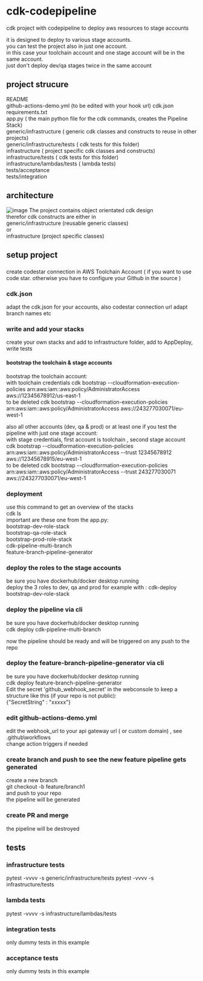 # cdk-codepipeline
cdk project with codepipeline to deploy aws resources to stage accounts

it is designed to deploy to various stage accounts.  
you can test the project also in just one account.  
in this case your toolchain account and one stage account will be in the same account.  
just don't deploy dev/qa stages twice in the same account  

## project strucure
  
README  
github-actions-demo.yml (to be edited with your hook url)
cdk.json
requirements.txt  
app.py ( the main python file for the cdk commands, creates the Pipeline Stack)  
generic/infrastructure ( generic cdk classes and constructs to reuse in other projects)  
generic/infrastructure/tests ( cdk tests for this folder)  
infrastructure ( project specific cdk classes and constructs)  
infrastructure/tests ( cdk tests for this folder)  
infrastructure/lambdas/tests ( lambda tests)  
tests/acceptance  
tests/integration  

## architecture
![image](https://github.com/wolfgangunger/cdk-codepipeline-multibranch/blob/main/feature-pipeline.jpg)
The project contains object orientated cdk design  
therefor cdk constructs are either in   
generic/infrastructure (reusable generic classes)  
or  
infrastructure (project specific classes)  


## setup project
###
create codestar connection in AWS Toolchain Account ( if you want to use code star. otherwise you have to configure your Github in the source )
### cdk.json
adapt the cdk.json for your accounts, also codestar connection url
adapt branch names etc
### write and add your stacks
create your own stacks and add to infrastructure folder, add to AppDeploy, write tests

#### bootstrap the toolchain & stage accounts
bootstrap the toolchain account:  
with toolchain credentials
cdk bootstrap   --cloudformation-execution-policies arn:aws:iam::aws:policy/AdministratorAccess  aws://12345678912/us-east-1  
to be deleted
cdk bootstrap   --cloudformation-execution-policies arn:aws:iam::aws:policy/AdministratorAccess  aws://243277030071/eu-west-1
  
also all other accounts (dev, qa & prod) or at least one if you test the pipeline with just one stage account:   
with stage credentials, first account is toolchain , second stage account  
cdk bootstrap --cloudformation-execution-policies arn:aws:iam::aws:policy/AdministratorAccess --trust 12345678912 aws://12345678915/eu-west-1  
to be deleted
cdk bootstrap --cloudformation-execution-policies arn:aws:iam::aws:policy/AdministratorAccess --trust 243277030071 aws://243277030071/eu-west-1

### deployment
use this command to get an overview of the stacks    
cdk ls  
important are these one from the app.py:  
bootstrap-dev-role-stack  
bootstrap-qa-role-stack   
bootstrap-prod-role-stack  
cdk-pipeline-multi-branch  
feature-branch-pipeline-generator  

### deploy the roles to the stage accounts
be sure you have dockerhub/docker desktop running   
deploy the 3 roles to dev, qa and prod
for example with : cdk-deploy bootstrap-dev-role-stack


### deploy the pipeline via cli    
be sure you have dockerhub/docker desktop running     
cdk deploy  cdk-pipeline-multi-branch  
  
now the pipeline should be ready and will be triggered on any push to the repo  

### deploy the feature-branch-pipeline-generator via cli   
be sure you have dockerhub/docker desktop running      
cdk deploy feature-branch-pipeline-generator  
Edit the secret 'github_webhook_secret' in the webconsole to keep a structure like this (if your repo is not public):  
{"SecretString" : "xxxxx"}

### edit github-actions-demo.yml
edit the webhook_url to your api gateway url ( or custom domain) , see .github\workflows   
change action triggers if needed   

### create branch and push to see the new feature pipeline gets generated
create a new branch  
git checkout -b feature/branch1  
and push to your repo  
the pipeline will be generated

### create PR and merge 
the pipeline will be destroyed  

## tests
### infrastructure tests
pytest -vvvv -s generic/infrastructure/tests
pytest -vvvv -s infrastructure/tests
### lambda tests 
pytest -vvvv -s infrastructure/lambdas/tests
### integration tests
only dummy tests in this example 
### acceptance tests
only dummy tests in this example 




